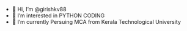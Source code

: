 - 👋 Hi, I’m @girishkv88
- 👀 I’m interested in PYTHON CODING
- 🌱 I’m currently Persuing MCA from Kerala Technological University



